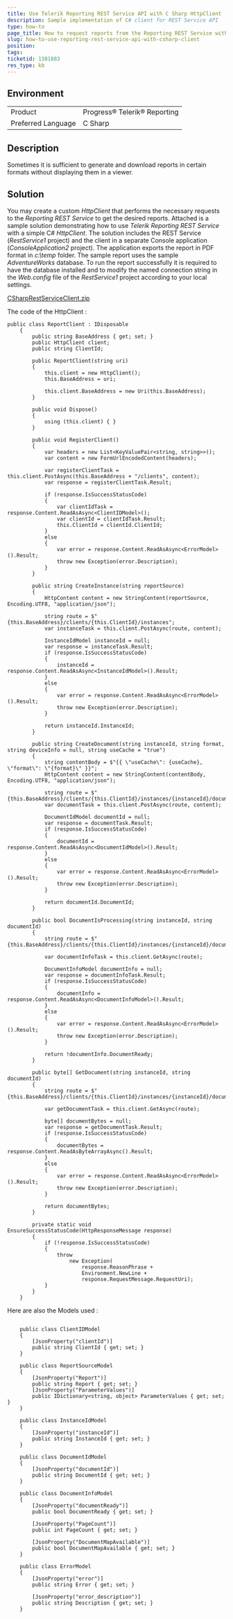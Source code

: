 ```yaml
---
title: Use Telerik Reporting REST Service API with C Sharp HttpClient
description: Sample implementation of C# client for REST Service API
type: how-to
page_title: How to request reports from the Reporting REST Service without Report Viewer in C#
slug: how-to-use-reporting-rest-service-api-with-csharp-client
position: 
tags: 
ticketid: 1381883
res_type: kb
---
```


## Environment
<table>
	<tr>
		<td>Product</td>
		<td>Progress® Telerik® Reporting</td>
	</tr>
	<tr>
		<td>Preferred Language</td>
		<td>C Sharp</td>
	</tr>
</table>


## Description
Sometimes it is sufficient to generate and download reports in certain formats without displaying them in a viewer.

## Solution
You may create a custom _HttpClient_ that performs the necessary requests to the _Reporting REST Service_ to get the desired reports. Attached is a sample solution demonstrating how to use _Telerik Reporting REST Service_ with a simple C\# _HttpClient_. The solution includes the REST Service (_RestService1_ project) and the client in a separate Console application (_ConsoleApplication2_ project). The application exports the report in PDF format in _c:\\temp_ folder. The sample report uses the sample _AdventureWorks_ database. To run the report successfully it is required to have the database installed and to modify the named connection string in the _Web.config_ file of the _RestService1_ project according to your local settings.


[CSharpRestServiceClient.zip](https://www.telerik.com/docs/default-source/knowledgebasearticleattachments/reporting/csharprestserviceclient.zip?sfvrsn=6a528bf6_2)


The code of the HttpClient :

```CSharp
public class ReportClient : IDisposable
    {
        public string BaseAddress { get; set; }
        public HttpClient client;
        public string ClientId;

        public ReportClient(string uri)
        {
            this.client = new HttpClient();
            this.BaseAddress = uri;

            this.client.BaseAddress = new Uri(this.BaseAddress);
        }

        public void Dispose()
        {
            using (this.client) { }
        }

        public void RegisterClient()
        {
            var headers = new List<KeyValuePair<string, string>>();
            var content = new FormUrlEncodedContent(headers);

            var registerClientTask = this.client.PostAsync(this.BaseAddress + "/clients", content);
            var response = registerClientTask.Result;

            if (response.IsSuccessStatusCode)
            {
                var clientIdTask = response.Content.ReadAsAsync<ClientIDModel>();
                var clientId = clientIdTask.Result;
                this.ClientId = clientId.ClientId;
            }
            else
            {
                var error = response.Content.ReadAsAsync<ErrorModel>().Result;
                throw new Exception(error.Description);
            }
        }

        public string CreateInstance(string reportSource)
        {
            HttpContent content = new StringContent(reportSource, Encoding.UTF8, "application/json");

            string route = $"{this.BaseAddress}/clients/{this.ClientId}/instances";
            var instanceTask = this.client.PostAsync(route, content);

            InstanceIdModel instanceId = null;
            var response = instanceTask.Result;
            if (response.IsSuccessStatusCode)
            {
                instanceId = response.Content.ReadAsAsync<InstanceIdModel>().Result;
            }
            else
            {
                var error = response.Content.ReadAsAsync<ErrorModel>().Result;
                throw new Exception(error.Description);
            }

            return instanceId.InstanceId;
        }

        public string CreateDocument(string instanceId, string format, string deviceInfo = null, string useCache = "true")
        {
            string contentBody = $"{{ \"useCache\": {useCache}, \"format\": \"{format}\" }}";
            HttpContent content = new StringContent(contentBody, Encoding.UTF8, "application/json");

            string route = $"{this.BaseAddress}/clients/{this.ClientId}/instances/{instanceId}/documents";
            var documentTask = this.client.PostAsync(route, content);

            DocumentIdModel documentId = null;
            var response = documentTask.Result;
            if (response.IsSuccessStatusCode)
            {
                documentId = response.Content.ReadAsAsync<DocumentIdModel>().Result;
            }
            else
            {
                var error = response.Content.ReadAsAsync<ErrorModel>().Result;
                throw new Exception(error.Description);
            }

            return documentId.DocumentId;
        }

        public bool DocumentIsProcessing(string instanceId, string documentId)
        {
            string route = $"{this.BaseAddress}/clients/{this.ClientId}/instances/{instanceId}/documents/{documentId}/Info";

            var documentInfoTask = this.client.GetAsync(route);

            DocumentInfoModel documentInfo = null;
            var response = documentInfoTask.Result;
            if (response.IsSuccessStatusCode)
            {
                documentInfo = response.Content.ReadAsAsync<DocumentInfoModel>().Result;
            }
            else
            {
                var error = response.Content.ReadAsAsync<ErrorModel>().Result;
                throw new Exception(error.Description);
            }

            return !documentInfo.DocumentReady;
        }

        public byte[] GetDocument(string instanceId, string documentId)
        {
            string route = $"{this.BaseAddress}/clients/{this.ClientId}/instances/{instanceId}/documents/{documentId}";

            var getDocumentTask = this.client.GetAsync(route);

            byte[] documentBytes = null;
            var response = getDocumentTask.Result;
            if (response.IsSuccessStatusCode)
            {
                documentBytes = response.Content.ReadAsByteArrayAsync().Result;
            }
            else
            {
                var error = response.Content.ReadAsAsync<ErrorModel>().Result;
                throw new Exception(error.Description);
            }

            return documentBytes;
        }

        private static void EnsureSuccessStatusCode(HttpResponseMessage response)
        {
            if (!response.IsSuccessStatusCode)
            {
                throw
                    new Exception(
                        response.ReasonPhrase +
                        Environment.NewLine +
                        response.RequestMessage.RequestUri);
            }
        }
    }    
```
    
    
Here are also the Models used :
    
    
    
```CSharp
    
    public class ClientIDModel
    {
        [JsonProperty("clientId")]
        public string ClientId { get; set; }
    }
    
    public class ReportSourceModel
    {
        [JsonProperty("Report")]
        public string Report { get; set; }
        [JsonProperty("ParameterValues")]
        public IDictionary<string, object> ParameterValues { get; set; }
    }
        
    public class InstanceIdModel
    {
        [JsonProperty("instanceId")]
        public string InstanceId { get; set; }
    }
    
    public class DocumentIdModel
    {
        [JsonProperty("documentId")]
        public string DocumentId { get; set; }
    }
    
    public class DocumentInfoModel
    {
        [JsonProperty("documentReady")]
        public bool DocumentReady { get; set; }

        [JsonProperty("PageCount")]
        public int PageCount { get; set; }

        [JsonProperty("DocumentMapAvailable")]
        public bool DocumentMapAvailable { get; set; }
    }
    
    public class ErrorModel
    {
        [JsonProperty("error")]
        public string Error { get; set; }

        [JsonProperty("error_description")]
        public string Description { get; set; }
    }    
```
